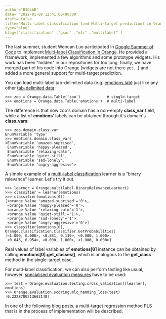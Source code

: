 ```yaml
---
author="BIOLAB"
date= '2012-01-09 12:41:00+00:00'
draft= false
title="Multi-label classification (and Multi-target prediction) in Orange"
type="blog"
blog=["classification" ,"gsoc" ,"mlc" ,"multilabel" ]
---
```


The last summer, student Wencan Luo participated in [Google Summer of Code](https://code.google.com/soc/) to implement [Multi-label Classification in Orange](/blog/2011/09/02/gsoc-review-multi-label-classification-implementation/). He provided a framework, implemented a few algorithms and some prototype widgets. His work has been "hidden" in our repositories for too long; finally, we have merged part of his code into Orange (widgets are not there yet ...) and added a more general support for multi-target prediction.

You can load multi-label tab-delimited data (e.g. [emotions.tab](http://orange.biolab.si/trac/intertrac/export%3Atrunk/orange/doc/datasets/emotions.tab)) just like any other [tab-delimited data](/doc/reference/Orange.data.formats/#tab-delimited-format):

    
    >>> zoo = Orange.data.Table('zoo')            # single-target
    >>> emotions = Orange.data.Table('emotions')  # multi-label



The difference is that now zoo's domain has a non-empty **class_var** field, while a list of **emotions**' labels can be obtained through it's domain's **class_vars**:

    
    >>> zoo.domain.class_var
    EnumVariable 'type'
    >>> emotions.domain.class_vars
    <EnumVariable 'amazed-suprised',
     EnumVariable 'happy-pleased',
     EnumVariable 'relaxing-calm',
     EnumVariable 'quiet-still',
     EnumVariable 'sad-lonely',
     EnumVariable 'angry-aggresive'>


A simple example of a [multi-label classification](/doc/reference/Orange.multilabel/) learner is a "binary relevance" learner. Let's try it out.

    
    >>> learner = Orange.multilabel.BinaryRelevanceLearner()
    >>> classifier = learner(emotions)
    >>> classifier(emotions[0])
    [<orange.Value 'amazed-suprised'='0'>,
     <orange.Value 'happy-pleased'='0'>,
     <orange.Value 'relaxing-calm'='1'>,
     <orange.Value 'quiet-still'='1'>,
     <orange.Value 'sad-lonely'='1'>,
     <orange.Value 'angry-aggresive'='0'>]
    >>> classifier(emotions[0], Orange.classification.Classifier.GetProbabilities)
    [<1.000, 0.000>, <0.881, 0.119>, <0.000, 1.000>,
     <0.046, 0.954>, <0.000, 1.000>, <1.000, 0.000>]



Real values of label variables of **emotions[0]** instance can be obtained by calling **emotions[0].get_classes()**, which is analogous to the **get_class** method in the single-target case.

For multi-label classification, we can also perform testing like usual, however, [specialised evaluation measures](/doc/reference/Orange.evaluation.scoring/#scoring-for-multilabel-classification) have to be used:


    
    >>> test = Orange.evaluation.testing.cross_validation([learner], emotions)
    >>> Orange.evaluation.scoring.mlc_hamming_loss(test)
    [0.2228780213603148]



In one of the following blog posts, a multi-target regression method PLS that is in the process of implementation will be described.
